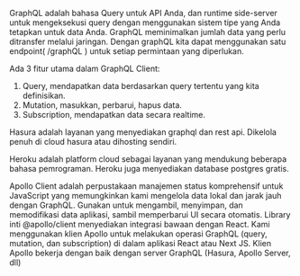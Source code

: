 GraphQL adalah bahasa Query untuk API Anda, dan runtime side-server untuk mengeksekusi query dengan menggunakan sistem tipe yang Anda tetapkan untuk data Anda. GraphQL meminimalkan jumlah data yang perlu ditransfer melalui jaringan. Dengan graphQL kita dapat menggunakan satu endpoint( /graphQL ) untuk setiap permintaan yang diperlukan.

Ada 3 fitur utama dalam GraphQL Client:
1. Query, mendapatkan data berdasarkan query tertentu yang kita definisikan.
2. Mutation, masukkan, perbarui, hapus data.
3. Subscription, mendapatkan data secara realtime.

Hasura adalah layanan yang menyediakan graphql dan rest api. Dikelola penuh di cloud hasura atau dihosting sendiri.

Heroku adalah platform cloud sebagai layanan yang mendukung beberapa bahasa pemrograman. Heroku juga menyediakan database postgres gratis.

Apollo Client adalah perpustakaan manajemen status komprehensif untuk JavaScript yang memungkinkan kami mengelola data lokal dan jarak jauh dengan GraphQL. Gunakan untuk mengambil, menyimpan, dan memodifikasi data aplikasi, sambil memperbarui UI secara otomatis. Library inti @apollo/client menyediakan integrasi bawaan dengan React. Kami menggunakan klien Apollo untuk melakukan operasi GraphQL (query, mutation, dan subscription) di dalam aplikasi React atau Next JS. Klien Apollo bekerja dengan baik dengan server GraphQL (Hasura, Apollo Server, dll)

